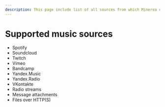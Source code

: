 ```yaml
---
description: This page include list of all sources from which Minerea can play music
---
```


# Supported music sources

* Spotify
* Soundcloud
* Twitch
* Vimeo
* Bandcamp
* Yandex.Music
* Yandex.Radio
* VKontakte
* Radio streams
* Message attachments
* Files over HTTP(S)
